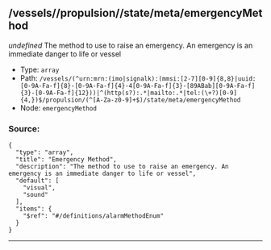 ## /vessels/<RegExp>/propulsion/<RegExp>/state/meta/emergencyMethod

*undefined*
The method to use to raise an emergency. An emergency is an immediate danger to life or vessel

* Type: `array`
* Path: `/vessels/(^urn:mrn:(imo|signalk):(mmsi:[2-7][0-9]{8,8}|uuid:[0-9A-Fa-f]{8}-[0-9A-Fa-f]{4}-4[0-9A-Fa-f]{3}-[89ABab][0-9A-Fa-f]{3}-[0-9A-Fa-f]{12}))|^(http(s?):.*|mailto:.*|tel:(\+?)[0-9]{4,})$/propulsion/(^[A-Za-z0-9]+$)/state/meta/emergencyMethod`
* Node: `emergencyMethod`

### Source:
```
{
  "type": "array",
  "title": "Emergency Method",
  "description": "The method to use to raise an emergency. An emergency is an immediate danger to life or vessel",
  "default": [
    "visual",
    "sound"
  ],
  "items": {
    "$ref": "#/definitions/alarmMethodEnum"
  }
}
```

---
